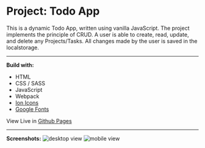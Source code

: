 # Project: Todo App

This is a dynamic Todo App, written using vanilla JavaScript. The project implements the principle of CRUD. A user is able to create, read, update, and delete any Projects/Tasks. All changes made by the user is saved in the localstorage.

---

**Build with:**

- HTML
- CSS / SASS
- JavaScript
- Webpack
- [Ion Icons](https://ionic.io/ionicons)
- [Google Fonts](https://fonts.google.com/)

View Live in [Github Pages](https://21ance.github.io/Todo-List/)

---

**Screenshots:**
![desktop view](https://snipboard.io/DMh1iX.jpg)
![mobile view](https://snipboard.io/uxKP7N.jpg)
